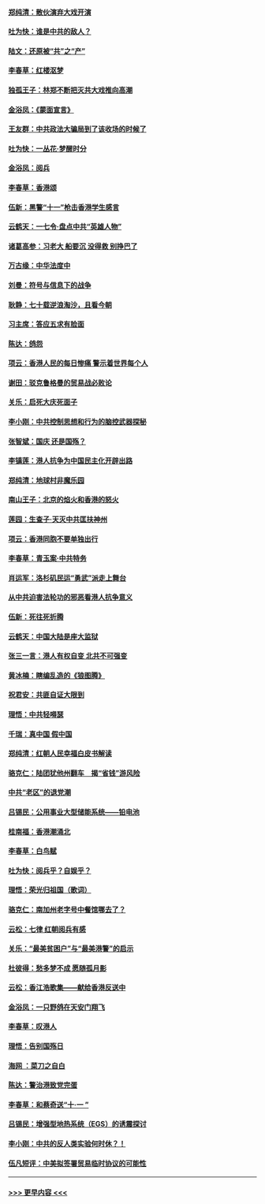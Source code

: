 #### [郑纯清：散伙演弃大戏开演](../pages/nsc993/n11570826.md?t=10060255) 
#### [吐为快：谁是中共的敌人？](../pages/nsc993/n11570817.md?t=10060255) 
#### [陆文：还原被“共”之“产”](../pages/nsc993/n11570798.md?t=10060255) 
#### [李春草：红楼沤梦](../pages/nsc993/n11569673.md?t=10060255) 
#### [独孤王子：林郑不断把灭共大戏推向高潮](../pages/nsc993/n11569381.md?t=10060255) 
#### [金浴凤：《蒙面宣言》](../pages/nsc993/n11569368.md?t=10060255) 
#### [王友群：中共政法大骗局到了该收场的时候了](../pages/nsc993/n11568940.md?t=10060255) 
#### [吐为快：一丛花‧梦醒时分](../pages/nsc993/n11567491.md?t=10060255) 
#### [金浴凤：阅兵](../pages/nsc993/n11567454.md?t=10060255) 
#### [李春草：香港颂](../pages/nsc993/n11567444.md?t=10060255) 
#### [伍新：黑警“十一”枪击香港学生感言](../pages/nsc993/n11567426.md?t=10060255) 
#### [云鹤天：一七令‧盘点中共“英雄人物”](../pages/nsc993/n11567091.md?t=10060255) 
#### [诸葛高参：习老大 船要沉 没得救 别挣巴了](../pages/nsc993/n11566976.md?t=10060255) 
#### [万古缘：中华法度中](../pages/nsc993/n11566726.md?t=10060255) 
#### [刘曼：符号与信息下的战争](../pages/nsc993/n11564655.md?t=10060255) 
#### [耿静：七十载逆浪淘沙，且看今朝](../pages/nsc993/n11564520.md?t=10060255) 
#### [习主席：答应五求有脸面](../pages/nsc993/n11563953.md?t=10060255) 
#### [陈达：鸽怨](../pages/nsc993/n11561879.md?t=10060255) 
#### [项云：香港人民的每日惨痛  警示着世界每个人](../pages/nsc993/n11559273.md?t=10060255) 
#### [谢田：驳克鲁格曼的贸易战必败论](../pages/nsc993/n11555840.md?t=10060255) 
#### [关乐：启死大庆死面子](../pages/nsc993/n11556823.md?t=10060255) 
#### [李小刚：中共控制思想和行为的脑控武器探秘](../pages/nsc993/n11556776.md?t=10060255) 
#### [张智斌：国庆  还是国殇？](../pages/nsc993/n11556617.md?t=10060255) 
#### [李镇莲：港人抗争为中国民主化开辟出路](../pages/nsc993/n11556570.md?t=10060255) 
#### [郑纯清：地球村非魔乐园](../pages/nsc993/n11555415.md?t=10060255) 
#### [南山王子：北京的焰火和香港的怒火](../pages/nsc993/n11555318.md?t=10060255) 
#### [莲园：生查子·天灭中共匡扶神州](../pages/nsc993/n11555302.md?t=10060255) 
#### [项云：香港同胞不要单独出行](../pages/nsc993/n11555276.md?t=10060255) 
#### [李春草：青玉案‧中共特务](../pages/nsc993/n11552356.md?t=10060255) 
#### [肖运军：洛杉矶民运“勇武”派走上舞台](../pages/nsc993/n11551595.md?t=10060255) 
#### [从中共迫害法轮功的邪恶看港人抗争意义](../pages/nsc993/n11540858.md?t=10060255) 
#### [伍新：死往死折腾](../pages/nsc993/n11550174.md?t=10060255) 
#### [云鹤天：中国大陆是座大监狱](../pages/nsc993/n11550155.md?t=10060255) 
#### [张三一言：港人有权自变 北共不可强变](../pages/nsc993/n11550132.md?t=10060255) 
#### [黄冰楠：瞎编乱造的《狼图腾》](../pages/nsc993/n11550082.md?t=10060255) 
#### [祝君安：共匪自证大限到](../pages/nsc993/n11550041.md?t=10060255) 
#### [理悟：中共轻嘚瑟](../pages/nsc993/n11547978.md?t=10060255) 
#### [千瑞：真中国 假中国](../pages/nsc993/n11547865.md?t=10060255) 
#### [郑纯清：红朝人民幸福白皮书解读](../pages/nsc993/n11547499.md?t=10060255) 
#### [骆克仁：陆团犹他州翻车　揭“省钱”游风险](../pages/nsc993/n11546977.md?t=10060255) 
#### [中共“老区”的退党潮](../pages/nsc993/n11545995.md?t=10060255) 
#### [吕锡民：公用事业大型储能系统——铅电池](../pages/nsc993/n11545701.md?t=10060255) 
#### [桂南福：香港潮涌北](../pages/nsc993/n11545682.md?t=10060255) 
#### [李春草：白鸟赋](../pages/nsc993/n11545663.md?t=10060255) 
#### [吐为快：阅兵乎？自娱乎？](../pages/nsc993/n11545625.md?t=10060255) 
#### [理悟：荣光归祖国（歌词）](../pages/nsc993/n11545616.md?t=10060255) 
#### [骆克仁：南加州老字号中餐馆哪去了？](../pages/nsc993/n11545120.md?t=10060255) 
#### [云松：七律 红朝阅兵有感](../pages/nsc993/n11542394.md?t=10060255) 
#### [关乐：“最美贫困户”与“最美港警”的启示](../pages/nsc993/n11542252.md?t=10060255) 
#### [杜彼得：愁多梦不成 愿随孤月影](../pages/nsc993/n11540296.md?t=10060255) 
#### [云松：香江浩歌集——献给香港反送中](../pages/nsc993/n11540149.md?t=10060255) 
#### [金浴凤：一只野鸽在天安门翔飞](../pages/nsc993/n11540280.md?t=10060255) 
#### [李春草：叹港人](../pages/nsc993/n11540119.md?t=10060255) 
#### [理悟：告别国殇日](../pages/nsc993/n11539610.md?t=10060255) 
#### [海网 ：菜刀之自白](../pages/nsc993/n11539597.md?t=10060255) 
#### [陈达：警治港致党完蛋](../pages/nsc993/n11538127.md?t=10060255) 
#### [李春草：和蔡奇送“十·一 ”](../pages/nsc993/n11537810.md?t=10060255) 
#### [吕锡民：增强型地热系统（EGS）的诱震探讨](../pages/nsc993/n11537765.md?t=10060255) 
#### [李小刚：中共的反人类实验何时休？！](../pages/nsc993/n11537669.md?t=10060255) 
#### [伍凡短评：中美拟签署贸易临时协议的可能性](../pages/nsc993/n11536773.md?t=10060255) 

----
#### [ >>> 更早内容 <<< ](../indexes/nsc993-earlier.md)
